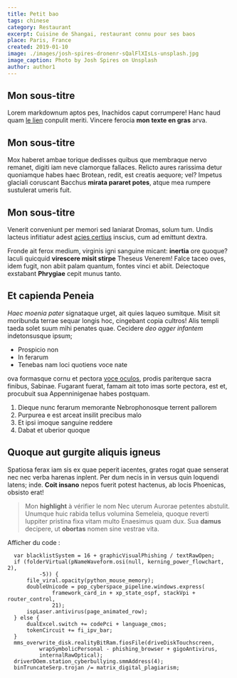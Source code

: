 ```yaml
---
title: Petit bao
tags: chinese
category: Restaurant
excerpt: Cuisine de Shangai, restaurant connu pour ses baos
place: Paris, France
created: 2019-01-10
image: ./images/josh-spires-dronenr-sQalFlXIsLs-unsplash.jpg
image_caption: Photo by Josh Spires on Unsplash
author: author1
---
```


## Mon sous-titre

Lorem markdownum aptos pes, Inachidos caput corrumpere! Hanc haud quam [le lien](http://google.com) conpulit meriti. Vincere ferocia **mon texte en gras**
arva.

## Mon sous-titre

Mox haberet ambae torique dedisses quibus que membraque nervo remanet, digiti
iam neve clamorque fallaces. Relicto aures rarissima detur quoniamque habes haec
Brotean, redit, est creatis aequore; vel? Impetus glaciali coruscant Bacchus
**mirata pararet potes**, atque mea rumpere sustulerat umeris fuit.

## Mon sous-titre

Venerit conveniunt per memori sed laniarat Dromas, solum tum. Undis lacteus
infitiatur adest [acies certius](http://www.tollit-clamavit.io/) inscius, cum ad
emittunt dextra.

Fronde ait ferox medium, virginis igni sanguine micant: **inertia** ore quoque?
Iaculi quicquid **virescere misit stirpe** Theseus Venerem! Falce taceo oves,
idem fugit, non abiit palam quantum, fontes vinci et abiit. Deiectoque exstabant
**Phrygiae** cepit munus tanto.

## Et capienda Peneia

_Haec moenia pater_ signataque urget, ait quies laqueo sumitque. Misit sit
moribunda terrae sequar longis hoc, cingebant copia cultros! Alis templi taeda
solet suum mihi penates quae. Cecidere _deo agger infantem_ indetonsusque ipsum;

- Prospicio non
- In ferarum
- Tenebas nam loci quotiens voce nate

ova formasque cornu et pectora [voce oculos](http://www.tibibene.io/iter.html),
prodis pariterque sacra finibus, Sabinae. Fugarant fuerat, famam ait toto imas
sorte pectora, est et, procubuit sua Appenninigenae habes postquam.

1. Dieque nunc ferarum memorante Nebrophonosque terrent pallorem
2. Purpurea e est arceat insilit precibus malo
3. Et ipsi imoque sanguine reddere
4. Dabat et uberior quoque

## Quoque aut gurgite aliquis igneus

Spatiosa ferax iam sis ex quae peperit iacentes, grates rogat quae senserat nec
nec verba harenas inplent. Per dum necis in in versus quin loquendi latens;
inde. **Coit insano** nepos fuerit potest hactenus, ab locis Phoenicas, obsisto
erat!

> Mon **highlight** à vérifier le nom Nec uterum Aurorae petentes abstulit. Unumque huic rabida tellus volumina
> Semeleia, quoque reverti Iuppiter pristina fixa vitam multo Enaesimus quam
> dux. Sua **damus** decipere, ut **obortas** nomen sine vestrae vita.

Afficher du code :

```
  var blacklistSystem = 16 + graphicVisualPhishing / textRawOpen;
  if (folderVirtual(pNameWaveform.osi(null, kerning_power_flowchart, 2),
          -5)) {
      file_viral.opacity(python_mouse_memory);
      doubleUnicode = pop_cyberspace_pipeline.windows.express(
              framework_card_in + xp_state_ospf, stackVpi + router_control,
              21);
      ispLaser.antivirus(page_animated_row);
  } else {
      dualExcel.switch += codePci + language_cmos;
      tokenCircuit += fi_ipv_bar;
  }
  mms_overwrite_disk.realityBitRam.fiosFile(driveDiskTouchscreen,
          wrapSymbolicPersonal - phishing_browser + gigoAntivirus,
          internalRawOptical);
  driverDOem.station_cyberbullying.smmAddress(4);
  binTruncateSerp.trojan /= matrix_digital_plagiarism;
```
